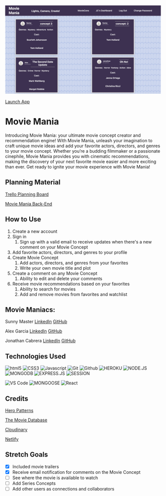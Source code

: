 ![Movie Mania](./src/assets/img/screenshot.png)

[Launch App](https://main--moviemaniacproject.netlify.app/)

# Movie Mania
Introducing Movie Mania: your ultimate movie concept creator and recommendation engine! With Movie Mania, unleash your imagination to craft unique movie ideas and add your favorite actors, directors, and genres to your movie concept. Whether you’re a budding filmmaker or a passionate cinephile, Movie Mania provides you with cinematic recommendations, making the discovery of your next favorite movie easier and more exciting than ever. Get ready to ignite your movie experience with Movie Mania!

## Planning Material

[Trello Planning Board](https://trello.com/b/yanCAaJd/movie-mania)

[Movie Mania Back-End](https://github.com/tgunnr/movie-mania-back-end)

## How to Use
1. Create a new account
2. Sign in
    1. Sign up with a valid email to receive updates when there's a new comment on your Movie Concept
3. Add favorite actors, directors, and genres to your profile
4. Create Movie Concept
    1. Add actors, directors, and genres from your favorites
    2. Write your own movie title and plot
5. Create a comment on any Movie Concept
    1. Ability to edit and delete your comments
6. Receive movie recommendations based on your favorites
    1. Ability to search for movies
    2. Add and remove movies from favorites and watchlist

## Movie Maniacs:

Sunny Master [LinkedIn](https://www.linkedin.com/in/sunnymaster) [GitHub](https://github.com/Sunny-Master) 

Alex Garcia [LinkedIn](http://www.linkedin.com/in/alexander-garcia-5a351362) [GitHub](https://github.com/CurlyPurple) 

Jonathan Cabrera [LinkedIn](www.linkedin.com/in/jonathan-cabrera-474121311) [GitHub](https://github.com/tgunnr) 

## Technologies Used
![html5](https://img.shields.io/badge/HTML5-E34F26?style=for-the-badge&logo=html5&logoColor=white)
![CSS3](https://img.shields.io/badge/CSS3-1572B6?style=for-the-badge&logo=css3&logoColor=white)
![Javascript](https://img.shields.io/badge/JavaScript-F7DF1E?style=for-the-badge&logo=javascript&logoColor=black)
![Git](https://img.shields.io/badge/GIT-E44C30?style=for-the-badge&logo=git&logoColor=white)
![Github](https://img.shields.io/badge/GitHub-100000?style=for-the-badge&logo=github&logoColor=white)
![HEROKU](https://img.shields.io/badge/Heroku-430098?style=for-the-badge&logo=heroku&logoColor=white)
![NODE.JS](https://img.shields.io/badge/Node.js-43853D?style=for-the-badge&logo=node.js&logoColor=white)
![MONGODB](https://img.shields.io/badge/MongoDB-4EA94B?style=for-the-badge&logo=mongodb&logoColor=white)
![EXPRESS.JS](https://img.shields.io/badge/Express.js-404D59?style=for-the-badge)
![SESSION](https://img.shields.io/badge/Session-000000.svg?style=for-the-badge&logo=Session&logoColor=white)

![VS Code](https://img.icons8.com/?size=100&id=9OGIyU8hrxW5&format=png&color=000000)
![MONGOOSE](https://img.icons8.com/?size=100&id=gKfcEStXI1Hm&format=png&color=000000)
![React](https://img.icons8.com/?size=100&id=bzf0DqjXFHIW&format=png&color=000000)


## Credits
[Hero Patterns](https://heropatterns.com)

[The Movie Database](https://developer.themoviedb.org/reference/intro/getting-started) 

[Cloudinary](https://cloudinary.com)

[Netlify](https://www.netlify.com)

## Stretch Goals
- [x] Included movie trailers
- [x] Receive email notification for comments on the Movie Concept
- [ ] See where the movie is available to watch
- [ ] Add Series Concepts
- [ ] Add other users as connections and collaborators